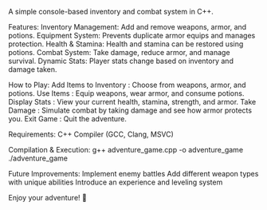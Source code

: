 A simple console-based inventory and combat system in C++.

Features:
Inventory Management: Add and remove weapons, armor, and potions.
Equipment System: Prevents duplicate armor equips and manages protection.
Health & Stamina: Health and stamina can be restored using potions.
Combat System: Take damage, reduce armor, and manage survival.
Dynamic Stats: Player stats change based on inventory and damage taken.

How to Play:
Add Items to Inventory : Choose from weapons, armor, and potions.
Use Items : Equip weapons, wear armor, and consume potions.
Display Stats : View your current health, stamina, strength, and armor.
Take Damage : Simulate combat by taking damage and see how armor protects you.
Exit Game : Quit the adventure.

Requirements:
C++ Compiler (GCC, Clang, MSVC)

Compilation & Execution:
g++ adventure_game.cpp -o adventure_game
./adventure_game

Future Improvements:
Implement enemy battles
Add different weapon types with unique abilities
Introduce an experience and leveling system

Enjoy your adventure! 🚀